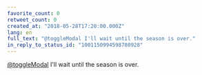 ```yaml
---
favorite_count: 0
retweet_count: 0
created_at: "2018-05-28T17:20:00.000Z"
lang: en
full_text: "@toggleModal I'll wait until the season is over."
in_reply_to_status_id: "1001150994598780928"
---
```


[@toggleModal](https://twitter.com/toggleModal) I'll wait until the season is
over.
